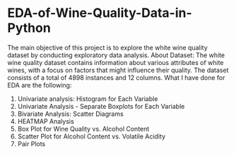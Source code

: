 # EDA-of-Wine-Quality-Data-in-Python
The main objective of this project is to explore the white wine quality dataset by conducting exploratory data analysis.
About Dataset:
The white wine quality dataset contains information about various attributes of white wines, with a focus on factors that might influence their quality. The dataset consists of a total of 4898 instances and 12 columns.
What I have done for EDA are the following:
1. Univariate analysis: Histogram for Each Variable
2. Univariate Analysis - Separate Boxplots for Each Variable
3. Bivariate Analysis: Scatter Diagrams
4. HEATMAP Analysis
5. Box Plot for Wine Quality vs. Alcohol Content
6. Scatter Plot for Alcohol Content vs. Volatile Acidity
7. Pair Plots
